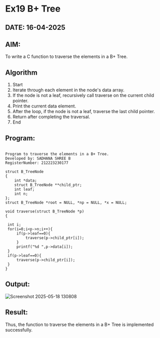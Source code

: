 # Ex19 B+ Tree
## DATE: 16-04-2025
## AIM:
To write a C function to traverse the elements in a B+ Tree.

## Algorithm
1. Start
2. Iterate through each element in the node's data array.
3. If the node is not a leaf, recursively call traverse on the current child pointer.
4. Print the current data element.
5. After the loop, if the node is not a leaf, traverse the last child pointer.
6. Return after completing the traversal.
7. End  

## Program:
```

Program to traverse the elements in a B+ Tree.
Developed by: SADHANA SHREE B
RegisterNumber: 212223230177 

struct B_TreeNode
{
    int *data;
    struct B_TreeNode **child_ptr;
    int leaf;
    int n;
};
struct B_TreeNode *root = NULL, *np = NULL, *x = NULL;

void traverse(struct B_TreeNode *p)
{
 
 int i;
 for(i=0;i<p->n;i++){
     if(p->leaf==0){
         traverse(p->child_ptr[i]);
     }
     printf("%d ",p->data[i]);
 }
 if(p->leaf==0){
     traverse(p->child_ptr[i]);
 }
} 

```

## Output:

![Screenshot 2025-05-18 130808](https://github.com/user-attachments/assets/89b65b2f-1563-406b-9683-54cc6dc918c9)


## Result:
Thus, the function to traverse the elements in a B+ Tree is implemented successfully.
